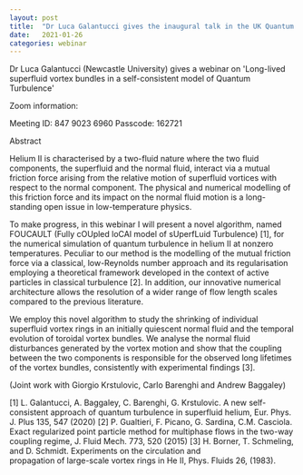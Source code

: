 ```yaml
---
layout: post
title:  "Dr Luca Galantucci gives the inaugural talk in the UK Quantum Fluid Webinar series (4pm UK time)"
date:   2021-01-26
categories: webinar
---
```

Dr Luca Galantucci (Newcastle University) gives a webinar on 'Long-lived superfluid vortex bundles in a self-consistent model of Quantum Turbulence'

Zoom information:

Meeting ID: 847 9023 6960
Passcode: 162721

Abstract

Helium II is characterised by a two-fluid nature where the two fluid components,
the superfluid and the normal fluid, interact via a mutual friction force arising from the relative motion of superfluid vortices with respect to the normal component. The physical and numerical modelling of this friction force and its impact on the normal fluid motion is a long-standing open issue in low-temperature physics.

To make progress, in this webinar I will present a novel algorithm, named FOUCAULT (Fully cOUpled loCAl model of sUperfLuid Turbulence) [1], for the numerical simulation of quantum turbulence in helium II at nonzero temperatures. Peculiar to our method is the modelling of the mutual friction force via a classical, low-Reynolds number approach and its regularisation employing a theoretical framework developed in the context of active particles in classical turbulence [2]. In addition, our innovative numerical architecture allows the resolution of a wider range of flow length scales compared to the previous literature.

We employ this novel algorithm to study the shrinking of individual superfluid vortex rings in an initially quiescent normal fluid and the temporal evolution of toroidal vortex bundles. We analyse the normal fluid disturbances generated by the vortex motion and show that the coupling between the two components is responsible for the observed long lifetimes of the vortex bundles, consistently  with experimental findings [3].

(Joint work with Giorgio Krstulovic, Carlo Barenghi and Andrew Baggaley)

[1] L. Galantucci,  A. Baggaley, C. Barenghi, G. Krstulovic. A new self-consistent approach of
      quantum turbulence in superfluid helium, Eur. Phys. J. Plus 135, 547 (2020)
[2] P. Gualtieri, F. Picano, G. Sardina, C.M. Casciola. Exact regularized point particle method 
      for multiphase flows in the two-way coupling regime, J. Fluid Mech. 773, 520 (2015)
[3] H. Borner, T. Schmeling, and D. Schmidt. Experiments on the circulation and  
      propagation of large-scale vortex rings in He II, Phys. Fluids 26,  (1983).


